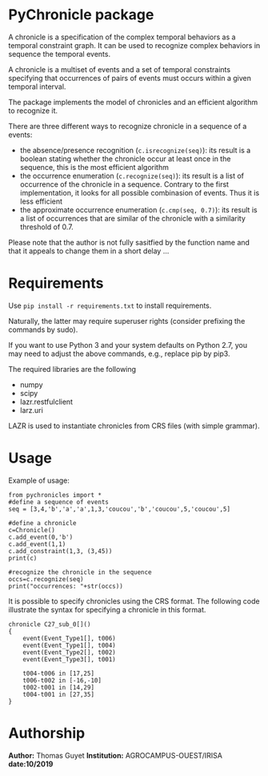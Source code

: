 # PyChronicle package

A chronicle is a specification of the complex temporal behaviors as a temporal constraint graph. It can be used to recognize complex behaviors in sequence the temporal events.

A chronicle is a multiset of events and a set of temporal constraints specifying that occurrences of pairs of events must occurs within a given temporal interval.

The package implements the model of chronicles and an efficient algorithm to recognize it.

There are three different ways to recognize chronicle in a sequence of a events:
* the absence/presence recognition (`c.isrecognize(seq)`): its result is a boolean stating whether the chronicle occur at least once in the sequence, this is the most efficient algorithm
* the occurrence enumeration (`c.recognize(seq)`): its result is a list of occurrence of the chronicle in a sequence. Contrary to the first implementation, it looks for all possible combinasion of events. Thus it is less efficient
* the approximate occurrence enumeration (`c.cmp(seq, 0.7)`): its result is a list of occurrences that are similar of the chronicle with a similarity threshold of 0.7.

Please note that the author is not fully sasitfied by the function name and that it appeals to change them in a short delay ...

# Requirements

Use `pip install -r requirements.txt` to install requirements.

Naturally, the latter may require superuser rights (consider prefixing the commands by sudo).

If you want to use Python 3 and your system defaults on Python 2.7, you may need to adjust the above commands, e.g., replace pip by pip3.

The required libraries are the following
* numpy
* scipy
* lazr.restfulclient
* larz.uri

LAZR is used to instantiate chronicles from CRS files (with simple grammar).

# Usage

Example of usage:

    from pychronicles import *
    #define a sequence of events
    seq = [3,4,'b','a','a',1,3,'coucou','b','coucou',5,'coucou',5]
    
    #define a chronicle
    c=Chronicle()
    c.add_event(0,'b')
    c.add_event(1,1)
    c.add_constraint(1,3, (3,45))
    print(c)
    
    #recognize the chronicle in the sequence
    occs=c.recognize(seq)
    print("occurrences: "+str(occs))

It is possible to specify chronicles using the CRS format. The following code illustrate the syntax for specifying a chronicle in this format.

    chronicle C27_sub_0[]()
    {
	    event(Event_Type1[], t006)
	    event(Event_Type1[], t004)
	    event(Event_Type2[], t002)
	    event(Event_Type3[], t001)

	    t004-t006 in [17,25]
	    t006-t002 in [-16,-10]
	    t002-t001 in [14,29]
	    t004-t001 in [27,35]
    }


# Authorship

**Author:** Thomas Guyet
**Institution:** AGROCAMPUS-OUEST/IRISA
**date:10/2019**

